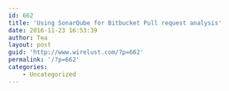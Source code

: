 ```yaml
---
id: 662
title: 'Using SonarQube for Bitbucket Pull request analysis'
date: 2016-11-23 16:53:39
author: Tea
layout: post
guid: 'http://www.wirelust.com/?p=662'
permalink: '/?p=662'
categories:
    - Uncategorized
---
```


